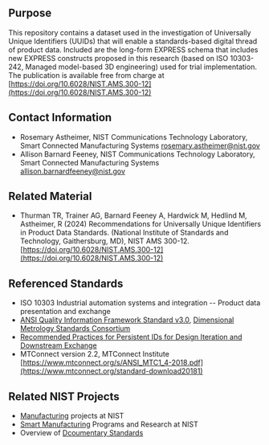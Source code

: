 ## Purpose
This repository contains a dataset used in the investigation of Universally Unique Identifiers (UUIDs) that will enable a standards-based digital thread of product data. Included are the long-form EXPRESS schema that includes new EXPRESS constructs proposed in this research (based on ISO 10303-242, Managed model-based 3D engineering) used for trial implementation.
The publication is available free from charge at [https://doi.org/10.6028/NIST.AMS.300-12](https://doi.org/10.6028/NIST.AMS.300-12)

## Contact Information
- Rosemary Astheimer, NIST Communications Technology Laboratory, Smart Connected Manufacturing Systems rosemary.astheimer@nist.gov
- Allison Barnard Feeney, NIST Communications Technology Laboratory, Smart Connected Manufacturing Systems allison.barnardfeeney@nist.gov

## Related Material
- Thurman TR, Trainer AG, Barnard Feeney A, Hardwick M, Hedlind M, Astheimer, R (2024) Recommendations for Universally Unique Identifiers in Product Data Standards. (National Institute of Standards and Technology, Gaithersburg, MD), NIST AMS 300-12. [https://doi.org/10.6028/NIST.AMS.300-12](https://doi.org/10.6028/NIST.AMS.300-12)

## Referenced Standards
- ISO 10303 Industrial automation systems and integration -- Product data presentation and exchange
- [ANSI Quality Information Framework Standard v3.0](https://qifstandards.org/download/), [Dimensional Metrology Standards Consortium](https://qifstandards.org/overview/)
- [Recommended Practices for Persistent IDs for Design Iteration and Downstream Exchange](https://www.mbx-if.de/documents/rec_pracs_PID_v1.pdf)
- MTConnect version 2.2, MTConnect Institute [https://www.mtconnect.org/s/ANSI_MTC1_4-2018.pdf](https://www.mtconnect.org/standard-download20181)

## Related NIST Projects
- [Manufacturing](https://www.nist.gov/manufacturing) projects at NIST
- [Smart Manufacturing](https://www.nist.gov/smart-manufacturing) Programs and Research at NIST
- Overview of [Dcoumentary Standards](https://www.nist.gov/documentary-standards)

<!-- References -->

[18f-guide]: https://github.com/18F/open-source-guide/blob/18f-pages/pages/making-readmes-readable.md
[cornell-meta]: https://data.research.cornell.edu/content/readme
[gh-cdo]: https://docs.github.com/en/repositories/managing-your-repositorys-settings-and-features/customizing-your-repository/about-code-owners
[gh-mdn]: https://github.github.com/gfm/
[gh-nst]: https://github.com/usnistgov
[gh-odi]: https://odiwiki.nist.gov/ODI/GitHub.html
[gh-osr]: https://github.com/usnistgov/opensource-repo/
[gh-ost]: https://github.com/orgs/usnistgov/teams/opensource-team
[gh-rob]: https://odiwiki.nist.gov/pub/ODI/GitHub/GHROB.pdf
[gh-tpl]: https://github.com/usnistgov/carpentries-development/discussions/3
[li-bsd]: https://opensource.org/licenses/bsd-license
[li-gpl]: https://opensource.org/licenses/gpl-license
[li-mit]: https://opensource.org/licenses/mit-license
[nist-code]: https://code.nist.gov
[nist-disclaimer]: https://www.nist.gov/open/license
[nist-s-1801-02]: https://inet.nist.gov/adlp/directives/review-data-intended-publication
[nist-open]: https://www.nist.gov/open/license#software
[wk-rdm]: https://en.wikipedia.org/wiki/README
